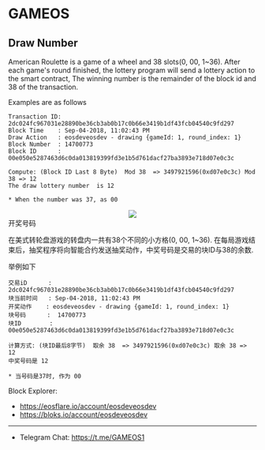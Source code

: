 # GAMEOS

## Draw Number
American Roulette is a game of a wheel and 38 slots(0, 00, 1~36). After each game's round finished, the lottery program will send a lottery action to the smart contract, The winning number is the remainder of the block id and 38 of the transaction.  

Examples are as follows 
```
Transaction ID: 2dc024fc967031e28890be36cb3ab0b17c0b66e3419b1df43fcb04540c9fd297
Block Time    : Sep-04-2018, 11:02:43 PM	
Draw Action   : eosdeveosdev - drawing {gameId: 1, round_index: 1}
Block Number  :	14700773
Block ID      : 00e050e5287463d6c0da013819399fd3e1b5d761dacf27ba3893e718d07e0c3c

Compute: (Block ID Last 8 Byte)  Mod 38  => ‭3497921596‬(0xd07e0c3c) Mod 38 => 12
The draw lottery number  is 12

* When the number was 37, as 00
```

<div style="text-align:center"><img src ="https://geos.gameos.me/img/roulette-wheel-layouts.png" /></div

## 开奖号码
在美式转轮盘游戏的转盘内一共有38个不同的小方格(0, 00, 1~36). 在每局游戏结束后，抽奖程序将向智能合约发送抽奖动作，中奖号码是交易的块ID与38的余数.

举例如下
```
交易iD      : 2dc024fc967031e28890be36cb3ab0b17c0b66e3419b1df43fcb04540c9fd297
块当前时间   : Sep-04-2018, 11:02:43 PM	
开奖动作    : eosdeveosdev - drawing {gameId: 1, round_index: 1}
块号码      :	14700773
块ID        : 00e050e5287463d6c0da013819399fd3e1b5d761dacf27ba3893e718d07e0c3c

计算方式: (块ID最后8字节)  取余 38  => ‭3497921596‬(0xd07e0c3c) 取余 38 => 12
中奖号码是 12

* 当号码是37时, 作为 00
```
Block Explorer:
- https://eosflare.io/account/eosdeveosdev
- https://bloks.io/account/eosdeveosdev
----
* Telegram Chat:  https://t.me/GAMEOS1
